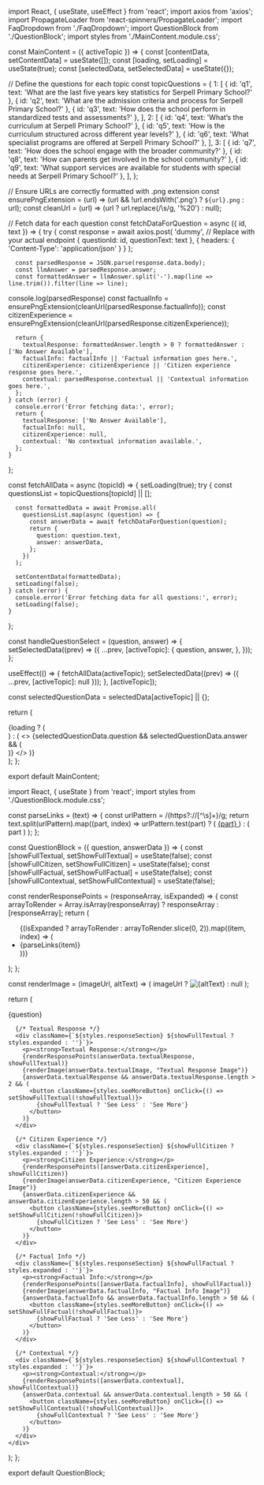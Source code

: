 import React, { useState, useEffect } from 'react';
import axios from 'axios';
import PropagateLoader from 'react-spinners/PropagateLoader';
import FaqDropdown from './FaqDropdown';
import QuestionBlock from './QuestionBlock';
import styles from './MainContent.module.css';

const MainContent = ({ activeTopic }) => {
  const [contentData, setContentData] = useState([]);
  const [loading, setLoading] = useState(true);
  const [selectedData, setSelectedData] = useState({});

  // Define the questions for each topic
  const topicQuestions = {
    1: [
      { id: 'q1', text: 'What are the last five years key statistics for Serpell Primary School?' },
      { id: 'q2', text: 'What are the admission criteria and process for Serpell Primary School?' },
      { id: 'q3', text: 'How does the school perform in standardized tests and assessments?' },
    ],
    2: [
      { id: 'q4', text: 'What’s the curriculum at Serpell Primary School?' },
      { id: 'q5', text: 'How is the curriculum structured across different year levels?' },
      { id: 'q6', text: 'What specialist programs are offered at Serpell Primary School?' },
    ],
    3: [
      { id: 'q7', text: 'How does the school engage with the broader community?' },
      { id: 'q8', text: 'How can parents get involved in the school community?' },
      { id: 'q9', text: 'What support services are available for students with special needs at Serpell Primary School?' },
    ],
  };

  // Ensure URLs are correctly formatted with .png extension
  const ensurePngExtension = (url) => (url && !url.endsWith('.png') ? `${url}.png` : url);
  const cleanUrl = (url) => (url ? url.replace(/\s/g, '%20') : null);

  // Fetch data for each question
  const fetchDataForQuestion = async ({ id, text }) => {
    try {
      const response = await axios.post(
        'dummy', // Replace with your actual endpoint
        { questionId: id, questionText: text },
        { headers: { 'Content-Type': 'application/json' } }
      );

      const parsedResponse = JSON.parse(response.data.body);
      const llmAnswer = parsedResponse.answer;
      const formattedAnswer = llmAnswer.split('-').map(line => line.trim()).filter(line => line);
console.log(parsedResponse)
      const factualInfo = ensurePngExtension(cleanUrl(parsedResponse.factualInfo));
      const citizenExperience = ensurePngExtension(cleanUrl(parsedResponse.citizenExperience));

      return {
        textualResponse: formattedAnswer.length > 0 ? formattedAnswer : ['No Answer Available'],
        factualInfo: factualInfo || 'Factual information goes here.',
        citizenExperience: citizenExperience || 'Citizen experience response goes here.',
        contextual: parsedResponse.contextual || 'Contextual information goes here.',
      };
    } catch (error) {
      console.error('Error fetching data:', error);
      return {
        textualResponse: ['No Answer Available'],
        factualInfo: null,
        citizenExperience: null,
        contextual: 'No contextual information available.',
      };
    }
  };

  const fetchAllData = async (topicId) => {
    setLoading(true);
    try {
      const questionsList = topicQuestions[topicId] || [];

      const formattedData = await Promise.all(
        questionsList.map(async (question) => {
          const answerData = await fetchDataForQuestion(question);
          return {
            question: question.text,
            answer: answerData,
          };
        })
      );

      setContentData(formattedData);
      setLoading(false);
    } catch (error) {
      console.error('Error fetching data for all questions:', error);
      setLoading(false);
    }
  };

  const handleQuestionSelect = (question, answer) => {
    setSelectedData((prev) => ({
      ...prev,
      [activeTopic]: {
        question,
        answer,
      },
    }));
  };

  useEffect(() => {
    fetchAllData(activeTopic);
    setSelectedData((prev) => ({ ...prev, [activeTopic]: null }));
  }, [activeTopic]);

  const selectedQuestionData = selectedData[activeTopic] || {};

  return (
    <div className={styles.mainContent}>
      {loading ? (
        <div className={styles.loaderWrapper}>
          <PropagateLoader color="rgb(15, 95, 220)" loading={loading} size={22} />
        </div>
      ) : (
        <>
          <FaqDropdown
            contentData={contentData}
            onQuestionSelect={handleQuestionSelect}
            selectedQuestion={selectedQuestionData.question}
            selectedAnswer={selectedQuestionData.answer}
          />
          {selectedQuestionData.question && selectedQuestionData.answer && (
            <div className={styles.selectedQuestionBlock}>
              <QuestionBlock
                question={selectedQuestionData.question}
                answerData={selectedQuestionData.answer}
              />
            </div>
          )}
        </>
      )}
    </div>
  );
};

export default MainContent;


import React, { useState } from 'react';
import styles from './QuestionBlock.module.css';

const parseLinks = (text) => {
  const urlPattern = /(https?:\/\/[^\s]+)/g;
  return text.split(urlPattern).map((part, index) =>
    urlPattern.test(part) ? (
      <a key={index} href={part} target="_blank" rel="noopener noreferrer" className={styles.link}>
        {part}
      </a>
    ) : (
      part
    )
  );
};

const QuestionBlock = ({ question, answerData }) => {
  const [showFullTextual, setShowFullTextual] = useState(false);
  const [showFullCitizen, setShowFullCitizen] = useState(false);
  const [showFullFactual, setShowFullFactual] = useState(false);
  const [showFullContextual, setShowFullContextual] = useState(false);

  const renderResponsePoints = (responseArray, isExpanded) => {
    const arrayToRender = Array.isArray(responseArray) ? responseArray : [responseArray];
    return (
      <ul className={styles.responseList}>
        {(isExpanded ? arrayToRender : arrayToRender.slice(0, 2)).map((item, index) => (
          <li key={index} className={styles.responseItem}>
            {parseLinks(item)}
          </li>
        ))}
      </ul>
    );
  };

  const renderImage = (imageUrl, altText) => (
    imageUrl ? <img src={imageUrl} alt={altText} className={styles.responseImage} /> : null
  );

  return (
    <div className={styles.questionBlock}>
      <div className={styles.question}>{question}</div>

      {/* Textual Response */}
      <div className={`${styles.responseSection} ${showFullTextual ? styles.expanded : ''}`}>
        <p><strong>Textual Response:</strong></p>
        {renderResponsePoints(answerData.textualResponse, showFullTextual)}
        {renderImage(answerData.textualImage, "Textual Response Image")}
        {answerData.textualResponse && answerData.textualResponse.length > 2 && (
          <button className={styles.seeMoreButton} onClick={() => setShowFullTextual(!showFullTextual)}>
            {showFullTextual ? 'See Less' : 'See More'}
          </button>
        )}
      </div>

      {/* Citizen Experience */}
      <div className={`${styles.responseSection} ${showFullCitizen ? styles.expanded : ''}`}>
        <p><strong>Citizen Experience:</strong></p>
        {renderResponsePoints([answerData.citizenExperience], showFullCitizen)}
        {renderImage(answerData.citizenExperience, "Citizen Experience Image")}
        {answerData.citizenExperience && answerData.citizenExperience.length > 50 && (
          <button className={styles.seeMoreButton} onClick={() => setShowFullCitizen(!showFullCitizen)}>
            {showFullCitizen ? 'See Less' : 'See More'}
          </button>
        )}
      </div>

      {/* Factual Info */}
      <div className={`${styles.responseSection} ${showFullFactual ? styles.expanded : ''}`}>
        <p><strong>Factual Info:</strong></p>
        {renderResponsePoints([answerData.factualInfo], showFullFactual)}
        {renderImage(answerData.factualInfo, "Factual Info Image")}
        {answerData.factualInfo && answerData.factualInfo.length > 50 && (
          <button className={styles.seeMoreButton} onClick={() => setShowFullFactual(!showFullFactual)}>
            {showFullFactual ? 'See Less' : 'See More'}
          </button>
        )}
      </div>

      {/* Contextual */}
      <div className={`${styles.responseSection} ${showFullContextual ? styles.expanded : ''}`}>
        <p><strong>Contextual:</strong></p>
        {renderResponsePoints([answerData.contextual], showFullContextual)}
        {answerData.contextual && answerData.contextual.length > 50 && (
          <button className={styles.seeMoreButton} onClick={() => setShowFullContextual(!showFullContextual)}>
            {showFullContextual ? 'See Less' : 'See More'}
          </button>
        )}
      </div>
    </div>
  );
};

export default QuestionBlock;
